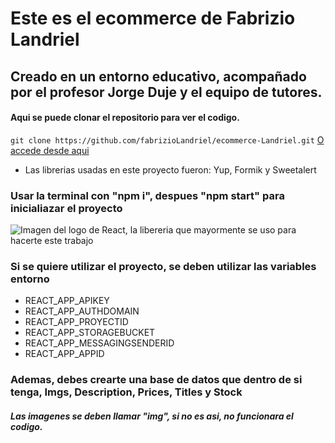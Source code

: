 # Este es el ecommerce de Fabrizio Landriel
## Creado en un entorno educativo, acompañado por el profesor Jorge Duje y el equipo de tutores.

#### Aqui se puede clonar el repositorio para ver el codigo.
```git clone https://github.com/fabrizioLandriel/ecommerce-Landriel.git```
[ O accede desde aqui](https://github.com/fabrizioLandriel/ecommerce-Landriel)

- Las librerias usadas en este proyecto fueron: Yup, Formik y Sweetalert

### Usar la terminal con "npm i", despues "npm start" para inicialiazar el proyecto

![Imagen del logo de React, la libereria que mayormente se uso para hacerte este trabajo](./public/favicon.ico)

### Si se quiere utilizar el proyecto, se deben utilizar las variables entorno
- REACT_APP_APIKEY
- REACT_APP_AUTHDOMAIN
- REACT_APP_PROYECTID
- REACT_APP_STORAGEBUCKET
- REACT_APP_MESSAGINGSENDERID
- REACT_APP_APPID

### Ademas, debes crearte una base de datos que dentro de si tenga, Imgs, Description, Prices, Titles y Stock
##### Las imagenes se deben llamar "img", si no es asi, no funcionara el codigo.
